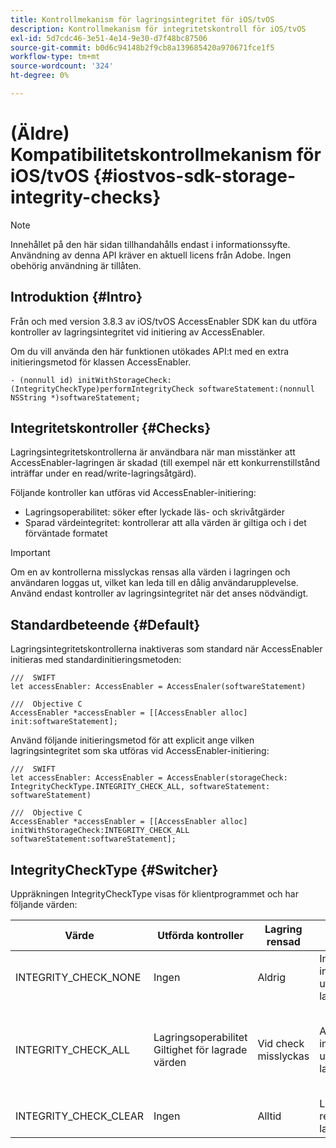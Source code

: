 ```yaml
---
title: Kontrollmekanism för lagringsintegritet för iOS/tvOS
description: Kontrollmekanism för integritetskontroll för iOS/tvOS
exl-id: 5d7cdc46-3e51-4e14-9e30-d7f48bc87506
source-git-commit: b0d6c94148b2f9cb8a139685420a970671fce1f5
workflow-type: tm+mt
source-wordcount: '324'
ht-degree: 0%

---
```


# (Äldre) Kompatibilitetskontrollmekanism för iOS/tvOS {#iostvos-sdk-storage-integrity-checks}

>[!NOTE]
>
>Innehållet på den här sidan tillhandahålls endast i informationssyfte. Användning av denna API kräver en aktuell licens från Adobe. Ingen obehörig användning är tillåten.

## Introduktion {#Intro}

Från och med version 3.8.3 av iOS/tvOS AccessEnabler SDK kan du utföra kontroller av lagringsintegritet vid initiering av AccessEnabler.

Om du vill använda den här funktionen utökades API:t med en extra initieringsmetod för klassen AccessEnabler.

```
- (nonnull id) initWithStorageCheck:(IntegrityCheckType)performIntegrityCheck softwareStatement:(nonnull NSString *)softwareStatement;
```


## Integritetskontroller {#Checks}

Lagringsintegritetskontrollerna är användbara när man misstänker att AccessEnabler-lagringen är skadad (till exempel när ett konkurrenstillstånd inträffar under en read/write-lagringsåtgärd).

Följande kontroller kan utföras vid AccessEnabler-initiering:
- Lagringsoperabilitet: söker efter lyckade läs- och skrivåtgärder
- Sparad värdeintegritet: kontrollerar att alla värden är giltiga och i det förväntade formatet

>[!IMPORTANT]
> 
>Om en av kontrollerna misslyckas rensas alla värden i lagringen och användaren loggas ut, vilket kan leda till en dålig användarupplevelse. Använd endast kontroller av lagringsintegritet när det anses nödvändigt.


## Standardbeteende {#Default}

Lagringsintegritetskontrollerna inaktiveras som standard när AccessEnabler initieras med standardinitieringsmetoden:

```
///  SWIFT
let accessEnabler: AccessEnabler = AccessEnaler(softwareStatement)

///  Objective C
AccessEnabler *accessEnabler = [[AccessEnabler alloc] init:softwareStatement];
```

Använd följande initieringsmetod för att explicit ange vilken lagringsintegritet som ska utföras vid AccessEnabler-initiering:

```
///  SWIFT
let accessEnabler: AccessEnabler = AccessEnabler(storageCheck: IntegrityCheckType.INTEGRITY_CHECK_ALL, softwareStatement: softwareStatement)

///  Objective C
AccessEnabler *accessEnabler = [[AccessEnabler alloc] initWithStorageCheck:INTEGRITY_CHECK_ALL softwareStatement:softwareStatement];
```


## IntegrityCheckType {#Switcher}

Uppräkningen IntegrityCheckType visas för klientprogrammet och har följande värden:

| Värde | Utförda kontroller | Lagring rensad | Beskrivning | Rekommenderat användningsfall |
|-----------------------|-----------------------------------------------------|-----------------|------------------------------------------------------------------------|--------------------------------------------------------------------------------------------------------------------------|
| INTEGRITY_CHECK_NONE | Ingen | Aldrig | Inga integritetskontroller utförs vid lagringsinitiering | När SDK-flödena fungerar som förväntat |
| INTEGRITY_CHECK_ALL | Lagringsoperabilitet <br/> Giltighet för lagrade värden | Vid check misslyckas | Alla tillgängliga integritetskontroller utförs vid lagringsinitiering | När det misstänks att SDK-lagring är skadad. <br/> Om någon av integritetskontrollerna misslyckas loggas användaren ut |
| INTEGRITY_CHECK_CLEAR | Ingen | Alltid | Lagringsutrymmet rensas vid lagringsinitiering | När SDK-flödena inte kan slutföras som förväntat |
